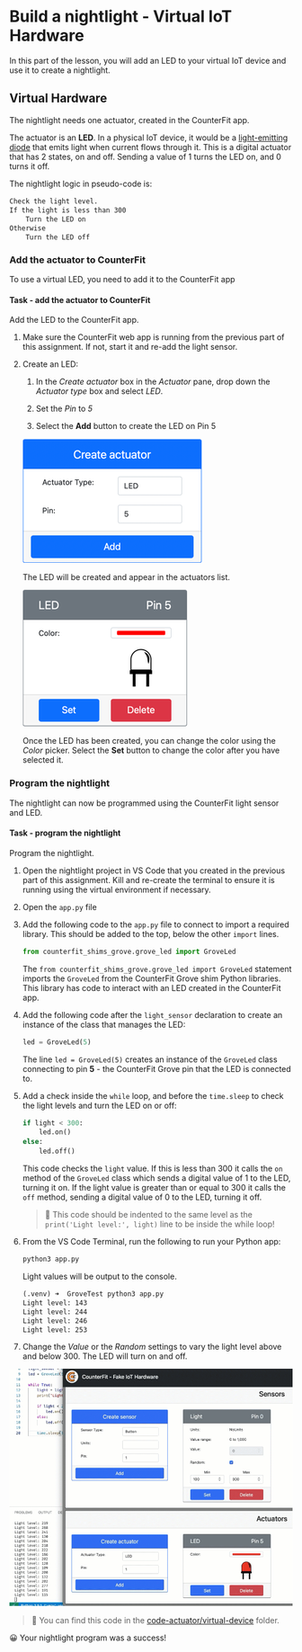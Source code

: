 # Build a nightlight - Virtual IoT Hardware

In this part of the lesson, you will add an LED to your virtual IoT device and use it to create a nightlight.

## Virtual Hardware

The nightlight needs one actuator, created in the CounterFit app.

The actuator is an **LED**. In a physical IoT device, it would be a [light-emitting diode](https://wikipedia.org/wiki/Light-emitting_diode) that emits light when current flows through it. This is a digital actuator that has 2 states, on and off. Sending a value of 1 turns the LED on, and 0 turns it off.

The nightlight logic in pseudo-code is:

```output
Check the light level.
If the light is less than 300
    Turn the LED on
Otherwise
    Turn the LED off
```

### Add the actuator to CounterFit

To use a virtual LED, you need to add it to the CounterFit app

#### Task - add the actuator to CounterFit

Add the LED to the CounterFit app.

1. Make sure the CounterFit web app is running from the previous part of this assignment. If not, start it and re-add the light sensor.

1. Create an LED:

    1. In the *Create actuator* box in the *Actuator* pane, drop down the *Actuator type* box and select *LED*.

    1. Set the *Pin* to *5*

    1. Select the **Add** button to create the LED on Pin 5

    ![The LED settings](../../../images/counterfit-create-led.png)

    The LED will be created and appear in the actuators list.

    ![The LED created](../../../images/counterfit-led.png)

    Once the LED has been created, you can change the color using the *Color* picker. Select the **Set** button to change the color after you have selected it.

### Program the nightlight

The nightlight can now be programmed using the CounterFit light sensor and LED.

#### Task - program the nightlight

Program the nightlight.

1. Open the nightlight project in VS Code that you created in the previous part of this assignment. Kill and re-create the terminal to ensure it is running using the virtual environment if necessary.

1. Open the `app.py` file

1. Add the following code to the `app.py` file to connect to import a required library. This should be added to the top, below the other `import` lines.

    ```python
    from counterfit_shims_grove.grove_led import GroveLed
    ```

    The `from counterfit_shims_grove.grove_led import GroveLed` statement imports the `GroveLed` from the CounterFit Grove shim Python libraries. This library has code to interact with an LED created in the CounterFit app.

1. Add the following code after the `light_sensor` declaration to create an instance of the class that manages the LED:

    ```python
    led = GroveLed(5)
    ```

    The line `led = GroveLed(5)` creates an instance of the `GroveLed` class connecting to pin **5** - the CounterFit Grove pin that the LED is connected to.

1. Add a check inside the `while` loop, and before the `time.sleep` to check the light levels and turn the LED on or off:

    ```python
    if light < 300:
        led.on()
    else:
        led.off()
    ```

    This code checks the `light` value. If this is less than 300 it calls the `on` method of the `GroveLed` class which sends a digital value of 1 to the LED, turning it on. If the light value is greater than or equal to 300 it calls the `off` method, sending a digital value of 0 to the LED, turning it off.

    > 💁 This code should be indented to the same level as the `print('Light level:', light)` line to be inside the while loop!

1. From the VS Code Terminal, run the following to run your Python app:

    ```sh
    python3 app.py
    ```

    Light values will be output to the console.

    ```output
    (.venv) ➜  GroveTest python3 app.py 
    Light level: 143
    Light level: 244
    Light level: 246
    Light level: 253
    ```

1. Change the *Value* or the *Random* settings to vary the light level above and below 300. The LED will turn on and off.

![The LED in the CounterFit app turning on and off as the light level changes](../../../images/virtual-device-running-assignment-1-1.gif)

> 💁 You can find this code in the [code-actuator/virtual-device](code-actuator/virtual-device) folder.

😀 Your nightlight program was a success!
